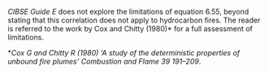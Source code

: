 _CIBSE Guide E_ does not explore the limitations
of equation 6.55, beyond stating that this correlation
does not apply to hydrocarbon fires.
The reader is referred to the work by
Cox and Chitty (1980)* for a full assessment
of limitations.

*_Cox G and Chitty R (1980) ‘A study of the deterministic
properties of
unbound fire plumes’ Combustion and Flame 39 191–209_.